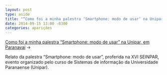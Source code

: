 ```yaml
---
layout: post
type: aside
title: "“Como foi a minha palestra ‘Smartphone: modo de usar’ na Unipar, em Paranavaí”, na XVI SEINPAR, da Universidade Paranaense"
date: 2014-09-15 13:00 -0300
categories: aparições
---
```

[Como foi a minha palestra “Smartphone: modo de usar” na Unipar, em Paranavaí](https://manualdousuario.net/palestra-smartphone-unipar/) &rarr; 

Relato da palestra “Smartphone: modo de usar”, proferida na XVI SEINPAR, evento organizado pelo curso de Sistemas de informação da Universidade Paranaense (Unipar).